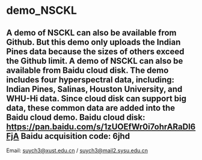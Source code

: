 # demo_NSCKL
A demo of NSCKL can also be available from Github. But this demo only uploads the Indian Pines data because the sizes of others exceed the Github limit.
A demo of NSCKL can also be available from Baidu cloud disk.
The demo includes four hyperspectral data, including: Indian Pines, Salinas, Houston University, and WHU-Hi data.
Since cloud disk can support big data, these common data are added into the Baidu cloud demo.
Baidu cloud disk: https://pan.baidu.com/s/1zUOEfWr0i7ohrARaDl6FjA 
Baidu acquisition code: 6jhd
----------------------------
Email: suych3@xust.edu.cn / suych3@mail2.sysu.edu.cn
